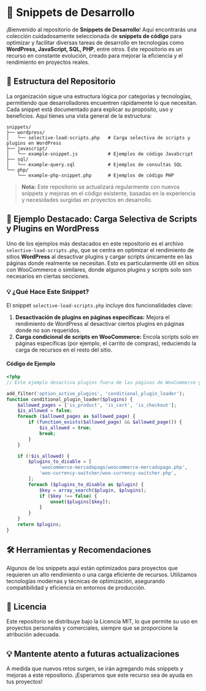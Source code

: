 # 🚀 Snippets de Desarrollo

¡Bienvenido al repositorio de **Snippets de Desarrollo**! Aquí encontrarás una colección cuidadosamente seleccionada de **snippets de código** para optimizar y facilitar diversas tareas de desarrollo en tecnologías como **WordPress, JavaScript, SQL, PHP**, entre otros. Este repositorio es un recurso en constante evolución, creado para mejorar la eficiencia y el rendimiento en proyectos reales.

## 📂 Estructura del Repositorio

La organización sigue una estructura lógica por categorías y tecnologías, permitiendo que desarrolladores encuentren rápidamente lo que necesitan. Cada snippet está documentado para explicar su propósito, uso y beneficios. Aquí tienes una vista general de la estructura:

```plaintext
snippets/
├── wordpress/
│   └── selective-load-scripts.php   # Carga selectiva de scripts y plugins en WordPress
├── javascript/
│   └── example-snippet.js           # Ejemplos de código JavaScript
├── sql/
│   └── example-query.sql            # Ejemplos de consultas SQL
└── php/
    └── example-php-snippet.php      # Ejemplos de código PHP
```


> **Nota:** Este repositorio se actualizará regularmente con nuevos snippets y mejoras en el código existente, basadas en la experiencia y necesidades surgidas en proyectos en desarrollo.

## 🌟 Ejemplo Destacado: Carga Selectiva de Scripts y Plugins en WordPress

Uno de los ejemplos más destacados en este repositorio es el archivo `selective-load-scripts.php`, que se centra en optimizar el rendimiento de sitios **WordPress** al desactivar plugins y cargar scripts únicamente en las páginas donde realmente se necesitan. Esto es particularmente útil en sitios con WooCommerce o similares, donde algunos plugins y scripts solo son necesarios en ciertas secciones.

### 💡 ¿Qué Hace Este Snippet?

El snippet `selective-load-scripts.php` incluye dos funcionalidades clave:

1. **Desactivación de plugins en páginas específicas:** Mejora el rendimiento de WordPress al desactivar ciertos plugins en páginas donde no son requeridos.
2. **Carga condicional de scripts en WooCommerce:** Encola scripts solo en páginas específicas (por ejemplo, el carrito de compras), reduciendo la carga de recursos en el resto del sitio.

#### Código de Ejemplo

```php
<?php
// Este ejemplo desactiva plugins fuera de las páginas de WooCommerce y carga un script solo en la página del carrito.

add_filter('option_active_plugins', 'conditional_plugin_loader');
function conditional_plugin_loader($plugins) {
    $allowed_pages = ['is_product', 'is_cart', 'is_checkout'];
    $is_allowed = false;
    foreach ($allowed_pages as $allowed_page) {
        if (function_exists($allowed_page) && $allowed_page()) {
            $is_allowed = true;
            break;
        }
    }

    if (!$is_allowed) {
        $plugins_to_disable = [
            'woocommerce-mercadopago/woocommerce-mercadopago.php',
            'woo-currency-switcher/woo-currency-switcher.php',
        ];
        foreach ($plugins_to_disable as $plugin) {
            $key = array_search($plugin, $plugins);
            if ($key !== false) {
                unset($plugins[$key]);
            }
        }
    }
    return $plugins;
}
```

## 🛠 Herramientas y Recomendaciones
Algunos de los snippets aquí están optimizados para proyectos que requieren un alto rendimiento o una carga eficiente de recursos. Utilizamos tecnologías modernas y técnicas de optimización, asegurando compatibilidad y eficiencia en entornos de producción.

## 📜 Licencia
Este repositorio se distribuye bajo la Licencia MIT, lo que permite su uso en proyectos personales y comerciales, siempre que se proporcione la atribución adecuada.

## 💡 Mantente atento a futuras actualizaciones
A medida que nuevos retos surgen, se irán agregando más snippets y mejoras a este repositorio. ¡Esperamos que este recurso sea de ayuda en tus proyectos!